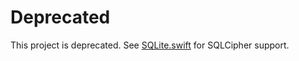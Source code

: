 # Deprecated

This project is deprecated. See [SQLite.swift](https://github.com/stephencelis/SQLite.swift) for SQLCipher support.
